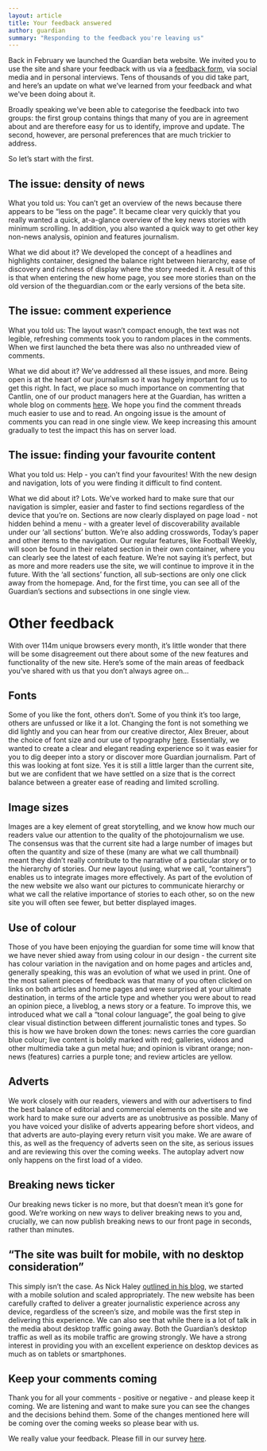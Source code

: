 ```yaml
---
layout: article
title: Your feedback answered
author: guardian
summary: "Responding to the feedback you're leaving us"
---
```


Back in February we launched the Guardian beta website. We invited you to use the site and share your feedback with us via a [feedback form](https://www.surveymonkey.com/s/theguardian-beta-feedback), via social media and in personal interviews. Tens of thousands of you did take part, and here’s an update on what we’ve learned from your feedback and what we've been doing about it. 

Broadly speaking we’ve been able to categorise the feedback into two groups: the first group contains things that many of you are in agreement about and are therefore easy for us to identify, improve and update. The second, however, are personal preferences that are much trickier to address. 

So let’s start with the first.

## The issue: density of news

What you told us: You can’t get an overview of the news because there appears to be “less on the page”. It became clear very quickly that you really wanted a quick, at-a-glance overview of the key news stories with minimum scrolling. In addition, you also wanted a quick way to get other key non-news analysis, opinion and features journalism. 

What we did about it? We developed the concept of a headlines and highlights container, designed the balance right between hierarchy, ease of discovery and richness of display where the story needed it. A result of this is that when entering the new home page, you see more stories than on the old version of the theguardian.com or the early versions of the beta site.

## The issue: comment experience

What you told us: The layout wasn’t compact enough, the text was not legible, refreshing comments took you to random places in the comments. When we first launched the beta there was also no unthreaded view of comments. 

What we did about it? We’ve addressed all these issues, and more. Being open is at the heart of our journalism so it was hugely important for us to get this right. In fact, we place so much importance on commenting that Cantlin, one of our product managers here at the Guardian, has written a whole blog on comments [here](http://next.theguardian.com/blog/comment-update/). We hope you find the comment threads much easier to use and to read. An ongoing issue is the amount of comments you can read in one single view. We keep increasing this amount gradually to test the impact this has on server load. 

## The issue: finding your favourite content 

What you told us: Help - you can’t find your favourites! With the new design and navigation, lots of you were finding it difficult to find content.

What we did about it? Lots. We’ve worked hard to make sure that our navigation is simpler, easier and faster to find sections regardless of the device that you’re on. Sections are now clearly displayed on page load - not hidden behind a menu - with a greater level of discoverability available under our ‘all sections’ button.  We’re also adding crosswords, Today’s paper and other items to the navigation. Our regular features, like Football Weekly, will soon be found in their related section in their own container, where you can clearly see the latest of each feature. We’re not saying it’s perfect, but as more and more readers use the site, we will continue to improve it in the future.
With the ‘all sections’ function, all sub-sections are only one click away from the homepage. And, for the first time, you can see all of the Guardian’s sections and subsections in one single view. 

# Other feedback

With over 114m unique browsers every month, it’s little wonder that there will be some disagreement out there about some of the new features and functionality of the new site. Here’s some of the main areas of feedback you’ve shared with us that you don’t always agree on...

## Fonts

Some of you like the font, others don’t. Some of you think it’s too large, others are unfussed or like it a lot. Changing the font is not something we did lightly and you can hear from our creative director, Alex Breuer, about the choice of font size and our use of typography [here](http://next.theguardian.com/blog/designing-in-the-open/). Essentially, we wanted to create a clear and elegant reading experience so it was easier for you to dig deeper into a story or discover more Guardian journalism. Part of this was looking at font size. Yes it is still a little larger than the current site, but we are confident that we have settled on a size that is the correct balance between a greater ease of reading and limited scrolling. 

## Image sizes

Images are a key element of great storytelling, and we know how much our readers value our attention to the quality of the photojournalism we use. The consensus was that the current site had a large number of images but often the quantity and size of these (many are what we call thumbnail) meant they didn’t really contribute to the narrative of a particular story or to the hierarchy of stories.  Our new layout (using, what we call, “containers”) enables us to integrate images more effectively. As part of the evolution of the new website we also want our pictures to communicate hierarchy or what we call the relative importance of stories to each other, so on the new site you will often see fewer, but better displayed images. 

## Use of colour

Those of you have been enjoying the guardian for some time will know that we have never shied away from using colour in our design - the current site has colour variation in the navigation and on home pages and articles and, generally speaking, this was an evolution of what we used in print. One of the most salient pieces of feedback was that many of you often clicked on links on both articles and home pages and were surprised at your ultimate destination, in terms of the article type and whether you were about to read an opinion piece, a liveblog, a news story or a feature. To improve this, we introduced what we call a “tonal colour language”, the goal being to give clear visual distinction between different journalistic tones and types. So this is how we have broken down the tones: news carries the core guardian blue colour; live content is boldly marked with red; galleries, videos and other multimedia take a gun metal hue; and opinion is vibrant orange; non-news (features) carries a purple tone; and review articles are yellow. 

## Adverts

We work closely with our readers, viewers and with our advertisers to find the best balance of editorial and commercial elements on the site and we work hard to make sure our adverts are as unobtrusive as possible. Many of you have voiced your dislike of adverts appearing before short videos, and that adverts are auto-playing every return visit you make. We are aware of this, as well as the frequency of adverts seen on the site, as serious issues and are reviewing this over the coming weeks. The autoplay advert now only happens on the first load of a video.

## Breaking news ticker

Our breaking news ticker is no more, but that doesn’t mean it’s gone for good. We’re working on new ways to deliver breaking news to you and, crucially, we can now publish breaking news to our front page in seconds, rather than minutes.

## “The site was built for mobile, with no desktop consideration”

This simply isn’t the case. As Nick Haley [outlined in his blog](http://next.theguardian.com/blog/feedback-so-far/), we started with a mobile solution and scaled appropriately. The new website has been carefully crafted to deliver a greater journalistic experience across any device, regardless of the screen’s size, and mobile was the first step in delivering this experience. We can also see that while there is a lot of talk in the media about desktop traffic going away. Both the Guardian’s desktop traffic as well as its mobile traffic are growing strongly. We have a strong interest in providing you with an excellent experience on desktop devices as much as on tablets or smartphones. 

## Keep your comments coming

Thank you for all your comments - positive or negative - and please keep it coming. We are listening and want to make sure you can see the changes and the decisions behind them. Some of the changes mentioned here will be coming over the coming weeks so please bear with us. 

We really value your feedback.  Please fill in our survey [here](https://www.surveymonkey.com/s/theguardian-beta-feedback).